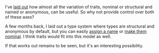 I've [laid out](/daily/2025-06-18) how almost all the variation of traits,
nominal or structural and named or anonymous, can be useful. So why not provide
control over both of these axes?

A few months back, I laid out a type system where types are structural and
anonymous by default, but you can easily [assign a name](/daily/2025-03-09) or
[make them nominal](/daily/2025-03-11). I think traits would fit into this model
as well.

If that works out remains to be seen, but it's an interesting possibility.
